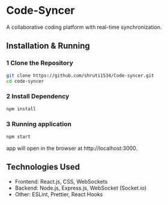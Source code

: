 # Code-Syncer

A collaborative coding platform with real-time synchronization.

## Installation & Running

### 1 Clone the Repository
```sh
git clone https://github.com/shruti1534/Code-syncer.git
cd code-syncer
```

### 2 Install Dependency
```sh
npm install
```
### 3 Running application
```sh
npm start
```
app will open in the browser at http://localhost:3000.

## Technologies Used
- Frontend: React.js, CSS, WebSockets
- Backend: Node.js, Express.js, WebSocket (Socket.io)
- Other: ESLint, Prettier, React Hooks



